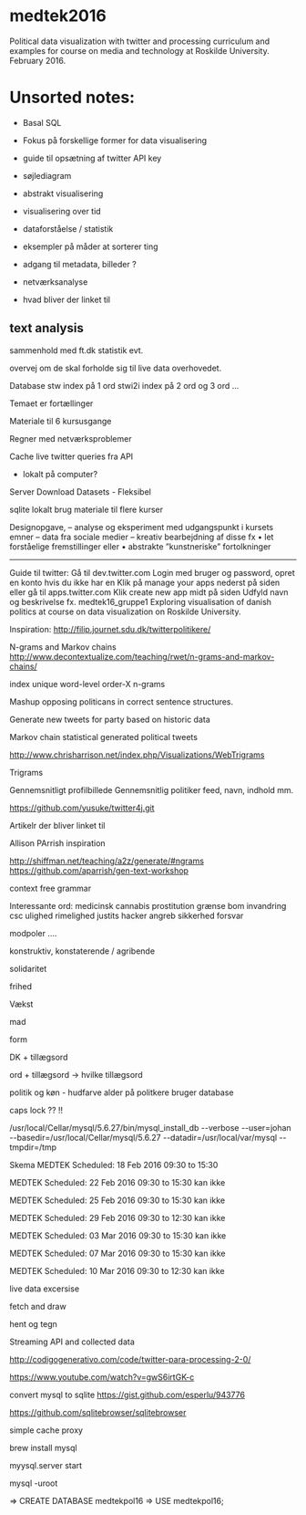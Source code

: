 # medtek2016
Political data visualization with twitter and processing curriculum and examples for course on media and technology at Roskilde University. February 2016.


# Unsorted notes:

- Basal SQL
- Fokus på forskellige former for data visualisering
- guide til opsætning af twitter API key 
- søjlediagram
- abstrakt visualisering
- visualisering over tid
- dataforståelse / statistik
- eksempler på måder at sorterer ting
- adgang til metadata, billeder ?

- netværksanalyse 
- hvad bliver der linket til 

text analysis
- 

sammenhold med ft.dk statistik evt. 

overvej om de skal forholde sig til live data overhovedet.


Database 
stw index på 1 ord
stwi2i index på 2 ord 
og 3 ord
...

Temaet er fortællinger

Materiale til 6 kursusgange

Regner med netværksproblemer

Cache live twitter queries fra API
- lokalt på computer? 

Server Download Datasets - Fleksibel 

sqlite lokalt
brug materiale til flere kurser

Designopgave, – analyse og eksperiment med udgangspunkt i kursets emner – data fra sociale medier – kreativ bearbejdning af disse fx • let forståelige fremstillinger eller • abstrakte ”kunstneriske” fortolkninger

---
Guide til twitter: 
Gå til dev.twitter.com
Login med bruger og password, opret en konto hvis du ikke har en 
Klik på manage your apps nederst på siden eller gå til apps.twitter.com
Klik create new app midt på siden
Udfyld navn og  beskrivelse
fx. medtek16_gruppe1
Exploring visualisation of danish politics at course on data visualization on Roskilde University. 


Inspiration:
http://filip.journet.sdu.dk/twitterpolitikere/

N-grams and Markov chains
http://www.decontextualize.com/teaching/rwet/n-grams-and-markov-chains/


 index unique word-level order-X n-grams


Mashup opposing politicans in correct sentence structures. 

Generate new tweets for party based on historic data 

Markov chain statistical generated political tweets

http://www.chrisharrison.net/index.php/Visualizations/WebTrigrams

Trigrams

Gennemsnitligt profilbillede
Gennemsnitlig politiker feed, navn, indhold mm. 

https://github.com/yusuke/twitter4j.git

Artikelr der bliver linket til 

Allison PArrish inspiration

http://shiffman.net/teaching/a2z/generate/#ngrams
https://github.com/aparrish/gen-text-workshop

context free grammar

Interessante ord:
medicinsk cannabis
prostitution
grænse bom 
invandring
csc
ulighed
rimelighed
justits
hacker
angreb
sikkerhed
forsvar

modpoler ....

konstruktiv, konstaterende / agribende

solidaritet

frihed


Vækst

mad

form

DK + tillægsord

ord + tillægsord -> hvilke tillægsord

politik og køn - hudfarve
alder på politkere
bruger database

caps lock
?? !!

/usr/local/Cellar/mysql/5.6.27/bin/mysql_install_db --verbose --user=johan --basedir=/usr/local/Cellar/mysql/5.6.27 --datadir=/usr/local/var/mysql --tmpdir=/tmp


Skema 
MEDTEK
Scheduled: 18 Feb 2016 09:30 to 15:30

MEDTEK
Scheduled: 22 Feb 2016 09:30 to 15:30 kan ikke

MEDTEK
Scheduled: 25 Feb 2016 09:30 to 15:30 kan ikke

MEDTEK
Scheduled: 29 Feb 2016 09:30 to 12:30 kan ikke

MEDTEK
Scheduled: 03 Mar 2016 09:30 to 15:30 kan ikke

MEDTEK
Scheduled: 07 Mar 2016 09:30 to 15:30 kan ikke 

MEDTEK
Scheduled: 10 Mar 2016 09:30 to 12:30 kan ikke


live data excersise 

fetch and draw

hent og tegn 

Streaming API
and collected data


http://codigogenerativo.com/code/twitter-para-processing-2-0/

https://www.youtube.com/watch?v=gwS6irtGK-c


convert mysql to sqlite
https://gist.github.com/esperlu/943776


https://github.com/sqlitebrowser/sqlitebrowser

simple cache proxy

brew install mysql

myysql.server start

mysql -uroot

=> CREATE DATABASE medtekpol16
=>  USE medtekpol16;







